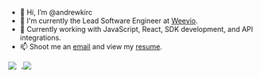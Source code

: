 - 👋 Hi, I’m @andrewkirc
- 👀 I'm currently the Lead Software Engineer at [Weevio](https://github.com/macexperience).
- 🌱 Currently working with JavaScript, React, SDK development, and API integrations.
- 📫 Shoot me an [email](https://andrewkirchofer.com/contact) and view my [resume](https://andrewkirchofer.com/resume).

<!---
andrewkirc/andrewkirc is a ✨ special ✨ repository because its `README.md` (this file) appears on your GitHub profile.
You can click the Preview link to take a look at your changes.
--->

<a href="https://github.com/andrewkirc">
  <img align="center" style="margin-right:10px" src="https://github-readme-stats.vercel.app/api?username=andrewkirc&hide=issues,stars&count_private=true&show_icons=true&theme=transparent&hide_title=true" />
</a>
<a href="https://github.com/andrewkirc">
  <img align="center" src="https://github-readme-stats.vercel.app/api/top-langs/?username=imbdb&hide=php,java&layout=compact&theme=transparent" />
</a>

